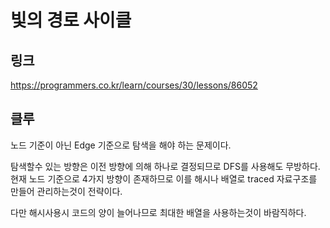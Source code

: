 # 빛의 경로 사이클

## 링크
https://programmers.co.kr/learn/courses/30/lessons/86052


## 클루
노드 기준이 아닌 Edge 기준으로 탐색을 해야 하는 문제이다.

탐색할수 있는 방향은 이전 방향에 의해 하나로 결정되므로 DFS를 사용해도 무방하다. 현재 노드 기준으로 4가지 방향이 존재하므로 이를 해시나 배열로 traced 자료구조를 만들어 관리하는것이 전략이다.

다만 해시사용시 코드의 양이 늘어나므로 최대한 배열을 사용하는것이 바람직하다.
